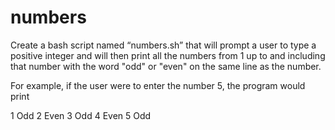 # numbers
Create a bash script named “numbers.sh” that will prompt a user to type a positive integer and will then print all the numbers from 1 up to and including that number with the word "odd" or "even" on the same line as the number.

For example, if the user were to enter the number 5, the program would print

1 Odd
2 Even
3 Odd
4 Even
5 Odd
